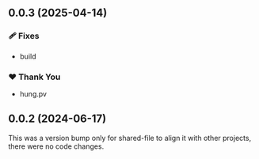 ## 0.0.3 (2025-04-14)

### 🩹 Fixes

- build

### ❤️ Thank You

- hung.pv

## 0.0.2 (2024-06-17)

This was a version bump only for shared-file to align it with other projects, there were no code changes.
